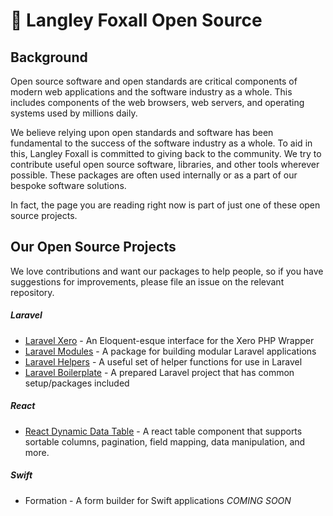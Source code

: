 # 📖 Langley Foxall Open Source
## Background

Open source software and open standards are critical components of modern web applications and the software industry as a whole. This includes components of the web browsers, web servers, and operating systems used by millions daily.

We believe relying upon open standards and software has been fundamental to the success of the software industry as a whole. To aid in this, Langley Foxall is committed to giving back to the community. We try to contribute useful open source software, libraries, and other tools wherever possible. These packages are often used internally or as a part of our bespoke software solutions.

In fact, the page you are reading right now is part of just one of these open source projects.
## Our Open Source Projects

We love contributions and want our packages to help people, so if you have suggestions for improvements, please file
an issue on the relevant repository.

##### Laravel
* [Laravel Xero](https://github.com/langleyfoxall/xero-laravel) - An Eloquent-esque interface for the Xero PHP Wrapper
* [Laravel Modules](https://github.com/langleyfoxall/modules-laravel) - A package for building modular Laravel applications
* [Laravel Helpers](https://github.com/langleyfoxall/helpers-laravel) - A useful set of helper functions for use in Laravel
* [Laravel Boilerplate](https://github.com/langleyfoxall/laravel-boilerplate) - A prepared Laravel project that has 
common setup/packages included

##### React
* [React Dynamic Data Table](https://github.com/langleyfoxall/react-dynamic-data-table) - A react table component that supports sortable columns, pagination, field mapping, data 
manipulation, and more.

##### Swift
* Formation - A form builder for Swift applications *COMING SOON*
